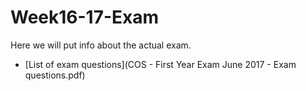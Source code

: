 # Week16-17-Exam
Here we will put info about the actual exam.

- [List of exam questions](COS - First Year Exam June 2017 - Exam questions.pdf)


